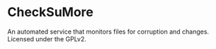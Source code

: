 CheckSuMore
===========
An automated service that monitors files for corruption and changes. Licensed under the GPLv2.